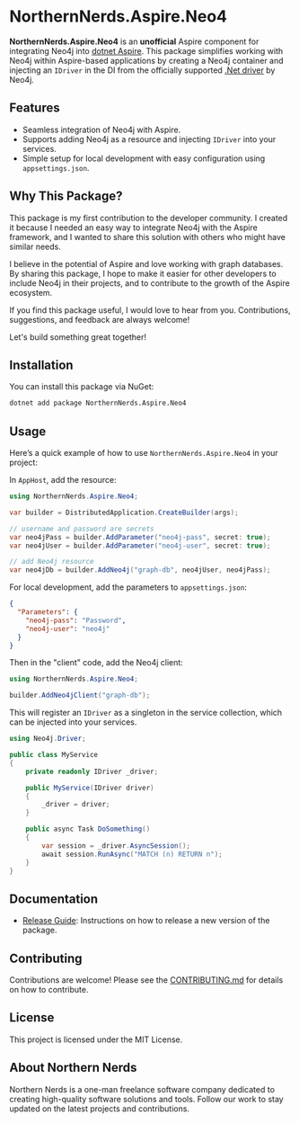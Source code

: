 # NorthernNerds.Aspire.Neo4

**NorthernNerds.Aspire.Neo4** is an **unofficial** Aspire component for integrating Neo4j into [dotnet Aspire](https://learn.microsoft.com/en-us/dotnet/aspire/get-started/aspire-overview). This package simplifies working with Neo4j within Aspire-based applications by creating a Neo4j container and injecting an `IDriver` in the DI from the officially supported [.Net driver](https://neo4j.com/docs/getting-started/languages-guides/neo4j-dotnet/) by Neo4j.

## Features
- Seamless integration of Neo4j with Aspire.
- Supports adding Neo4j as a resource and injecting `IDriver` into your services.
- Simple setup for local development with easy configuration using `appsettings.json`.

## Why This Package?

This package is my first contribution to the developer community. I created it because I needed an easy way to integrate Neo4j with the Aspire framework, and I wanted to share this solution with others who might have similar needs.

I believe in the potential of Aspire and love working with graph databases. By sharing this package, I hope to make it easier for other developers to include Neo4j in their projects, and to contribute to the growth of the Aspire ecosystem.

If you find this package useful, I would love to hear from you. Contributions, suggestions, and feedback are always welcome!

Let's build something great together!

## Installation

You can install this package via NuGet:

```bash
dotnet add package NorthernNerds.Aspire.Neo4
```

## Usage

Here’s a quick example of how to use `NorthernNerds.Aspire.Neo4` in your project:

In `AppHost`, add the resource:

```csharp
using NorthernNerds.Aspire.Neo4;

var builder = DistributedApplication.CreateBuilder(args);

// username and password are secrets
var neo4jPass = builder.AddParameter("neo4j-pass", secret: true);
var neo4jUser = builder.AddParameter("neo4j-user", secret: true);

// add Neo4j resource
var neo4jDb = builder.AddNeo4j("graph-db", neo4jUser, neo4jPass);
```

For local development, add the parameters to `appsettings.json`:

```json
{
  "Parameters": {
    "neo4j-pass": "Password",
    "neo4j-user": "neo4j"
  }
}
```

Then in the "client" code, add the Neo4j client:

```csharp
using NorthernNerds.Aspire.Neo4;

builder.AddNeo4jClient("graph-db");
```

This will register an `IDriver` as a singleton in the service collection, which can be injected into your services.

```csharp
using Neo4j.Driver;

public class MyService
{
    private readonly IDriver _driver;

    public MyService(IDriver driver)
    {
        _driver = driver;
    }

    public async Task DoSomething()
    {
        var session = _driver.AsyncSession();
        await session.RunAsync("MATCH (n) RETURN n");
    }
}
```

## Documentation

- [Release Guide](docs/RELEASE_GUIDE.md): Instructions on how to release a new version of the package.


## Contributing

Contributions are welcome! Please see the [CONTRIBUTING.md](docs/CONTRIBUTING.md) for details on how to contribute.

## License

This project is licensed under the MIT License.

## About Northern Nerds

Northern Nerds is a one-man freelance software company dedicated to creating high-quality software solutions and tools. Follow our work to stay updated on the latest projects and contributions.
